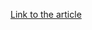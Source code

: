 [Link to the article](https://www.cert.se/2024/10/bm24-005-kritisk-sarbarhet-i-fortinet-FortiManager-utnyttjas-aktivt.html)
